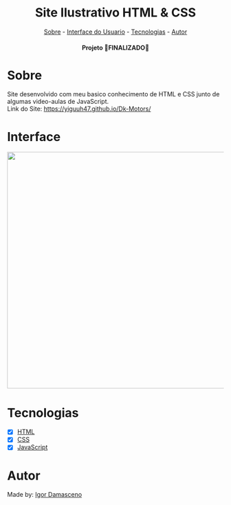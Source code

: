 <h1 align="center">Site Ilustrativo HTML & CSS</h1>

<p align="center">
<a href="#sobre">Sobre</a> - 
<a href="#interface">Interface do Usuario</a> -  
<a href="#tecnologias">Tecnologias</a> - 
<a href="#autor">Autor</a> 
</p>

<h4 align="center">Projeto 🛑FINALIZADO🛑</h4>

# Sobre
Site desenvolvido com meu basico conhecimento de HTML e CSS junto de algumas video-aulas de JavaScript.
<br>Link do Site: https://yiguuh47.github.io/Dk-Motors/

# Interface
<p align="center">
<img src="https://user-images.githubusercontent.com/74266068/144713222-f8972bf7-946a-4504-9c1f-a1be2e576bde.gif" width="550px"/>
</p>

# Tecnologias
- [x] [HTML](https://developer.mozilla.org/pt-BR/docs/Web/HTML)
- [x] [CSS](https://developer.mozilla.org/pt-BR/docs/Web/CSS)
- [x] [JavaScript](https://developer.mozilla.org/pt-BR/docs/Web/JavaScript)

# Autor
Made by: [Igor Damasceno](https://www.linkedin.com/in/igor-damasceno-4422aa1ba/)

